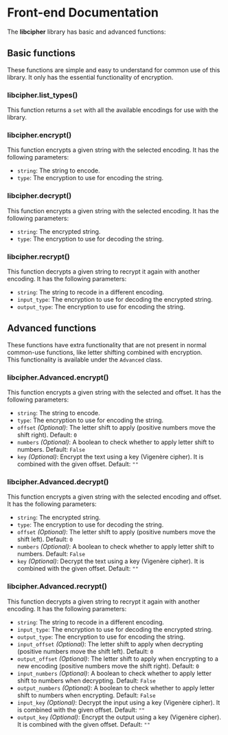 <!--
SPDX-FileCopyrightText: 2022 DaniElectra

SPDX-License-Identifier: Apache-2.0
-->

# Front-end Documentation  
 
The **libcipher** library has basic and advanced functions:  

## Basic functions  
These functions are simple and easy to understand for common use of this library. It only has the essential functionality of encryption.  

### libcipher.list_types()  
This function returns a `set` with all the available encodings for use with the library.  

### libcipher.encrypt()  
This function encrypts a given string with the selected encoding. It has the following parameters:  
- `string`: The string to encode.  
- `type`: The encryption to use for encoding the string.  

### libcipher.decrypt()  
This function encrypts a given string with the selected encoding. It has the following parameters:  
- `string`: The encrypted string.  
- `type`: The encryption to use for decoding the string.  

### libcipher.recrypt()  
This function decrypts a given string to recrypt it again with another encoding. It has the following parameters:  
- `string`: The string to recode in a different encoding.  
- `input_type`: The encryption to use for decoding the encrypted string.  
- `output_type`: The encryption to use for encoding the string.  

## Advanced functions  
These functions have extra functionality that are not present in normal common-use functions, like letter shifting combined with encryption.  
This functionality is available under the `Advanced` class.  

### libcipher.Advanced.encrypt()  
This function encrypts a given string with the selected and offset. It has the following parameters:  
- `string`: The string to encode.  
- `type`: The encryption to use for encoding the string.  
- `offset` *(Optional)*: The letter shift to apply (positive numbers move the shift right). Default: `0`  
- `numbers` *(Optional)*: A boolean to check whether to apply letter shift to numbers. Default: `False`  
- `key` *(Optional)*: Encrypt the text using a key (Vigenère cipher). It is combined with the given offset. Default: `""`  

### libcipher.Advanced.decrypt()  
This function encrypts a given string with the selected encoding and offset. It has the following parameters:  
- `string`: The encrypted string.  
- `type`: The encryption to use for decoding the string.  
- `offset` *(Optional)*: The letter shift to apply (positive numbers move the shift left). Default: `0`  
- `numbers` *(Optional)*: A boolean to check whether to apply letter shift to numbers. Default: `False`  
- `key` *(Optional)*: Decrypt the text using a key (Vigenère cipher). It is combined with the given offset. Default: `""`  

### libcipher.Advanced.recrypt()  
This function decrypts a given string to recrypt it again with another encoding. It has the following parameters:  
- `string`: The string to recode in a different encoding.  
- `input_type`: The encryption to use for decoding the encrypted string.  
- `output_type`: The encryption to use for encoding the string.  
- `input_offset` *(Optional)*: The letter shift to apply when decrypting (positive numbers move the shift left). Default: `0`  
- `output_offset` *(Optional)*: The letter shift to apply when encrypting to a new encoding (positive numbers move the shift right). Default: `0`  
- `input_numbers` *(Optional)*: A boolean to check whether to apply letter shift to numbers when decrypting. Default: `False`  
- `output_numbers` *(Optional)*: A boolean to check whether to apply letter shift to numbers when encrypting. Default: `False`  
- `input_key` *(Optional)*: Decrypt the input using a key (Vigenère cipher). It is combined with the given offset. Default: `""`  
- `output_key` *(Optional)*: Encrypt the output using a key (Vigenère cipher). It is combined with the given offset. Default: `""`  
